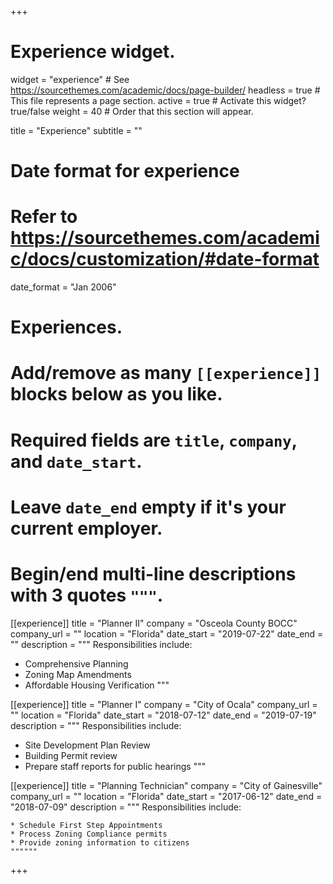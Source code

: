 +++
# Experience widget.
widget = "experience"  # See https://sourcethemes.com/academic/docs/page-builder/
headless = true  # This file represents a page section.
active = true  # Activate this widget? true/false
weight = 40  # Order that this section will appear.

title = "Experience"
subtitle = ""

# Date format for experience
#   Refer to https://sourcethemes.com/academic/docs/customization/#date-format
date_format = "Jan 2006"

# Experiences.
#   Add/remove as many `[[experience]]` blocks below as you like.
#   Required fields are `title`, `company`, and `date_start`.
#   Leave `date_end` empty if it's your current employer.
#   Begin/end multi-line descriptions with 3 quotes `"""`.
[[experience]]
  title = "Planner II"
  company = "Osceola County BOCC"
  company_url = ""
  location = "Florida"
  date_start = "2019-07-22"
  date_end = ""
  description = """
  Responsibilities include:

  * Comprehensive Planning
  * Zoning Map Amendments
  * Affordable Housing Verification
  """

[[experience]]
  title = "Planner I"
  company = "City of Ocala"
  company_url = ""
  location = "Florida"
  date_start = "2018-07-12"
  date_end = "2019-07-19"
  description = """
  Responsibilities include:

  * Site Development Plan Review
  * Building Permit review
  * Prepare staff reports for public hearings
  """

  [[experience]]
    title = "Planning Technician"
    company = "City of Gainesville"
    company_url = ""
    location = "Florida"
    date_start = "2017-06-12"
    date_end = "2018-07-09"
    description = """
    Responsibilities include:

    * Schedule First Step Appointments
    * Process Zoning Compliance permits
    * Provide zoning information to citizens
    """"""

+++
